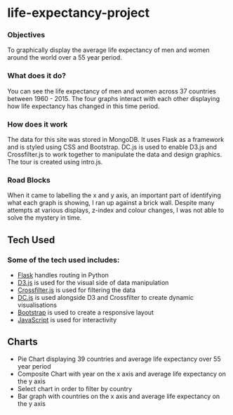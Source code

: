 # life-expectancy-project


### Objectives

To graphically display the average life expectancy of men and women around the world over a 55 year period. 

### What does it do?

You can see the life expectancy of men and women across 37 countries between 1960 - 2015. The four graphs interact with each other displaying how life expectancy has changed in this time period.

### How does it work

The data for this site was stored in MongoDB. It uses Flask as a framework and is styled using CSS and Bootstrap. DC.js is  used to enable D3.js and Crossfilter.js to work together to manipulate the data and design graphics. The tour is created using intro.js.

### Road Blocks

When it came to labelling the x and y axis, an important part of identifying what each graph is showing, I ran up against a brick wall. Despite many attempts at various displays, z-index and colour changes, I was not able to solve the mystery in time. 


## Tech Used

### Some of the tech used includes:

- [Flask](http://flask.pocoo.org/)
 handles routing in Python
- [D3.js](https://d3js.org/)
  is used for the visual side of data manipulation 
- [Crossfilter.js](http://square.github.io/crossfilter/)
  is used for filtering the data
- [DC.js](https://dc-js.github.io/dc.js/)
  is used alongside D3 and Crossfilter to create dynamic visualisations
- [Bootstrap](http://getbootstrap.com/)
 is used to create a responsive layout
- [JavaScript](https://javascript.com/)
 is used for interactivity

## Charts

- Pie Chart displaying 39 countries and average life expectancy over 55 year period
- Composite Chart with year on the x axis and average life expectancy on the y axis
- Select chart in order to filter by country
- Bar graph with countries on the x axis and average life expectancy on the y axis

